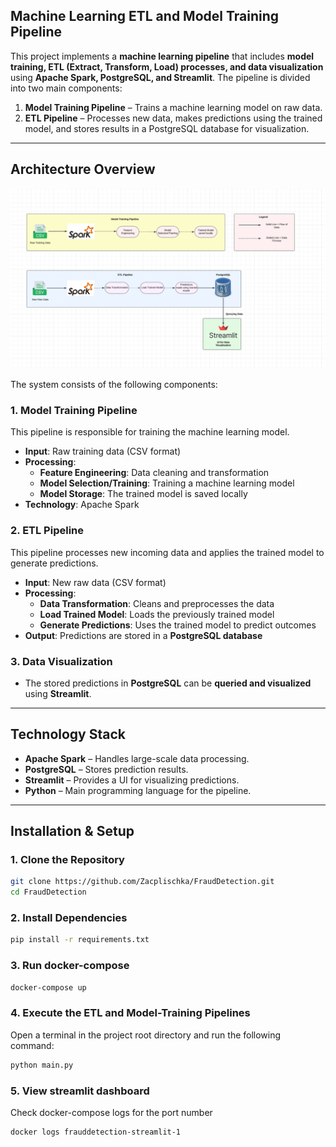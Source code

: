 ## **Machine Learning ETL and Model Training Pipeline**

This project implements a **machine learning pipeline** that includes **model training, ETL (Extract, Transform, Load) processes, and data visualization** using **Apache Spark, PostgreSQL, and Streamlit**. The pipeline is divided into two main components:  

1. **Model Training Pipeline** – Trains a machine learning model on raw data.  
2. **ETL Pipeline** – Processes new data, makes predictions using the trained model, and stores results in a PostgreSQL database for visualization.  

---

## **Architecture Overview**


![img.png](notebook/img.png)


The system consists of the following components:  

### **1. Model Training Pipeline**
This pipeline is responsible for training the machine learning model.  

- **Input**: Raw training data (CSV format)  
- **Processing**:
  - **Feature Engineering**: Data cleaning and transformation  
  - **Model Selection/Training**: Training a machine learning model  
  - **Model Storage**: The trained model is saved locally  
- **Technology**: Apache Spark  

### **2. ETL Pipeline**
This pipeline processes new incoming data and applies the trained model to generate predictions.  

- **Input**: New raw data (CSV format)  
- **Processing**:
  - **Data Transformation**: Cleans and preprocesses the data  
  - **Load Trained Model**: Loads the previously trained model  
  - **Generate Predictions**: Uses the trained model to predict outcomes  
- **Output**: Predictions are stored in a **PostgreSQL database**  

### **3. Data Visualization**
- The stored predictions in **PostgreSQL** can be **queried and visualized** using **Streamlit**.  

---

## **Technology Stack**
- **Apache Spark** – Handles large-scale data processing.  
- **PostgreSQL** – Stores prediction results.  
- **Streamlit** – Provides a UI for visualizing predictions.  
- **Python** – Main programming language for the pipeline.  

---

## **Installation & Setup**
 

### **1. Clone the Repository**
```bash
git clone https://github.com/Zacplischka/FraudDetection.git
cd FraudDetection
```

### **2. Install Dependencies**
```bash
pip install -r requirements.txt
```

### **3. Run docker-compose**
```bash
docker-compose up
```

### **4. Execute the ETL and Model-Training Pipelines**
Open a terminal in the project root directory and run the following command:
```bash
python main.py
```

### **5. View streamlit dashboard**
Check docker-compose logs for the port number
```bash
docker logs frauddetection-streamlit-1
```
